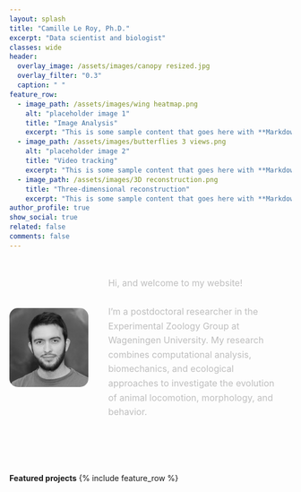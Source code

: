 ```yaml
---
layout: splash
title: "Camille Le Roy, Ph.D."
excerpt: "Data scientist and biologist"
classes: wide
header:
  overlay_image: /assets/images/canopy resized.jpg
  overlay_filter: "0.3"
  caption: " "
feature_row:
  - image_path: /assets/images/wing heatmap.png
    alt: "placeholder image 1"
    title: "Image Analysis"
    excerpt: "This is some sample content that goes here with **Markdown** formatting."
  - image_path: /assets/images/butterflies 3 views.png
    alt: "placeholder image 2"
    title: "Video tracking"
    excerpt: "This is some sample content that goes here with **Markdown** formatting."
  - image_path: /assets/images/3D reconstruction.png
    title: "Three-dimensional reconstruction"
    excerpt: "This is some sample content that goes here with **Markdown** formatting."
author_profile: true
show_social: true
related: false
comments: false
---
```


<div style="display: flex; align-items: center; gap: 0px; margin: 30px auto 80px 0;">  <!-- margin is defined in the order "top, right, bottom, left" -->

  <!-- Image Section -->
  <div style="max-width: 35%; margin-right: 0px;"> 
    <img src="/assets/images/WUR profile picture black&white.png" alt="WUR profile picture black&white" style="width: 80%; height: auto; display: block; border-radius: 15px;">
  </div>

  <!-- Text Section -->
  <div style="max-width: 60%; margin-left: 0px; margin-right: 0px;">
    <p style="font-size: 1rem; line-height: 1.6; color: #BEBEBE;">
      Hi, and welcome to my website! <br><br>
      I’m a postdoctoral researcher in the Experimental Zoology Group at Wageningen University. 
      My research combines computational analysis, biomechanics, and ecological approaches to investigate the evolution of animal locomotion, morphology, and behavior.
    </p>
  </div>
</div>





**Featured projects**
{% include feature_row %}


